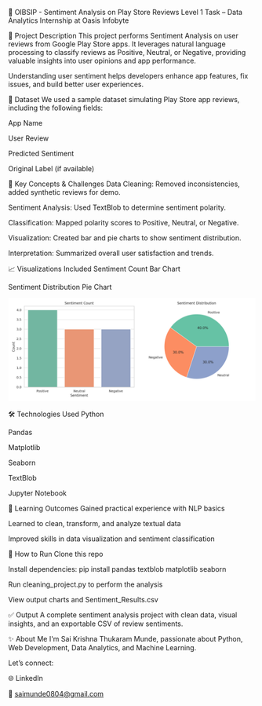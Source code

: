💬 OIBSIP - Sentiment Analysis on Play Store Reviews
Level 1 Task – Data Analytics Internship at Oasis Infobyte

📝 Project Description
This project performs Sentiment Analysis on user reviews from Google Play Store apps. It leverages natural language processing to classify reviews as Positive, Neutral, or Negative, providing valuable insights into user opinions and app performance.

Understanding user sentiment helps developers enhance app features, fix issues, and build better user experiences.

📂 Dataset
We used a sample dataset simulating Play Store app reviews, including the following fields:

App Name

User Review

Predicted Sentiment

Original Label (if available)

🔑 Key Concepts & Challenges
Data Cleaning: Removed inconsistencies, added synthetic reviews for demo.

Sentiment Analysis: Used TextBlob to determine sentiment polarity.

Classification: Mapped polarity scores to Positive, Neutral, or Negative.

Visualization: Created bar and pie charts to show sentiment distribution.

Interpretation: Summarized overall user satisfaction and trends.

📈 Visualizations Included
Sentiment Count Bar Chart

Sentiment Distribution Pie Chart

<p align="center"> <img src="sentiment_visuals_combined.png" alt="Sentiment Visuals" width="600"/> </p>
🛠️ Technologies Used
Python

Pandas

Matplotlib

Seaborn

TextBlob

Jupyter Notebook

🎯 Learning Outcomes
Gained practical experience with NLP basics

Learned to clean, transform, and analyze textual data

Improved skills in data visualization and sentiment classification

📎 How to Run
Clone this repo

Install dependencies: pip install pandas textblob matplotlib seaborn

Run cleaning_project.py to perform the analysis

View output charts and Sentiment_Results.csv

✅ Output
A complete sentiment analysis project with clean data, visual insights, and an exportable CSV of review sentiments.

✨ About Me
I'm Sai Krishna Thukaram Munde, passionate about Python, Web Development, Data Analytics, and Machine Learning.

Let’s connect:

🌐 LinkedIn

📧 saimunde0804@gmail.com
